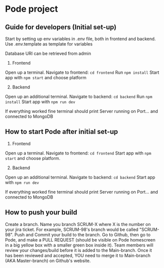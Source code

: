 # Pode project

## Guide for developers (Initial set-up)
Start by setting up env variables in .env file, both in frontend and backend. 
Use .env.template as template for variables

Database URI can be retrieved from admin

1. Frontend

Open up a terminal.
Navigate to frontend: ```cd frontend```
Run ```npm install```
Start app with ```npm start``` and choose platform

2. Backend

Open up an additional terminal.
Navigate to backend: ```cd backend```
Run ```npm install```
Start app with ```npm run dev```

If everything worked fine terminal should print Server running on Port... and connected to MongoDB

## How to start Pode after initial set-up

1. Frontend

Open up a terminal.
Navigate to frontend: ```cd frontend```
Start app with ```npm start``` and choose platform.

2. Backend

Open up an additional terminal.
Navigate to backend: ```cd backend```
Start app with ```npm run dev```

If everything worked fine terminal should print Server running on Port... and connected to MongoDB

## How to push your build

Create a branch.
Name you branch SCRUM-X where X is the number on your jira ticket. For example, SCRUM-98's branch would be called "SCRUM-98".
Push and Commit your build to the branch.
Go to Github, then go to Pode, and make a PULL REQUEST (should be visible on Pode homescreen in a big yellow box with a smaller green box inside it).
Team members will review your changes/build before it is added to the Main-branch.
Once it has been reviewed and accepted, YOU need to merge it to Main-branch (AKA Master-branch) on Github's website.
